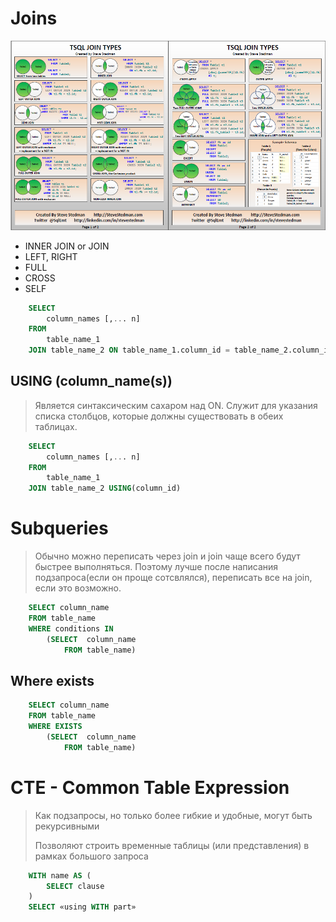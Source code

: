 # Joins

![Joins](./images/joins.png)

* INNER JOIN or JOIN
* LEFT, RIGHT
* FULL
* CROSS
* SELF

```sql
    SELECT
        column_names [,... n]
    FROM
        table_name_1 
    JOIN table_name_2 ON table_name_1.column_id = table_name_2.column_id
```

## USING (column_name(s))
> Является синтаксическим сахаром над ON.
>  Cлужит для указания списка столбцов, которые должны существовать в обеих таблицах.

```sql
    SELECT
        column_names [,... n]
    FROM
        table_name_1 
    JOIN table_name_2 USING(column_id)
```

# Subqueries

> Обычно можно переписать через join и join чаще всего будут быстрее выполняться. Поэтому лучше после написания подзапроса(если он проще сотсвлялся), переписать все на join, если это возможно.

```sql
    SELECT column_name
    FROM table_name
    WHERE conditions IN
		(SELECT  column_name
			FROM table_name)
```

## Where exists

```sql
    SELECT column_name
    FROM table_name
    WHERE EXISTS
		(SELECT  column_name
			FROM table_name)
```

# CTE - Common Table Expression

> Как подзапросы, но только более гибкие и удобные, могут быть рекурсивными
> 
> Позволяют строить временные таблицы (или представления) в рамках большого запроса

```sql
    WITH name AS (
        SELECT clause
    )
    SELECT «using WITH part»
```